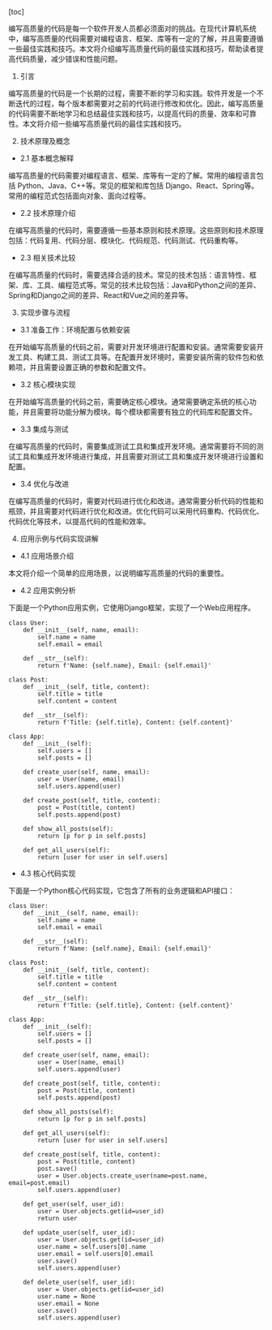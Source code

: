 
[toc]                    
                
                
编写高质量的代码是每一个软件开发人员都必须面对的挑战。在现代计算机系统中，编写高质量的代码需要对编程语言、框架、库等有一定的了解，并且需要遵循一些最佳实践和技巧。本文将介绍编写高质量代码的最佳实践和技巧，帮助读者提高代码质量，减少错误和性能问题。

1. 引言

编写高质量的代码是一个长期的过程，需要不断的学习和实践。软件开发是一个不断迭代的过程，每个版本都需要对之前的代码进行修改和优化。因此，编写高质量的代码需要不断地学习和总结最佳实践和技巧，以提高代码的质量、效率和可靠性。本文将介绍一些编写高质量代码的最佳实践和技巧。

2. 技术原理及概念

- 2.1 基本概念解释

编写高质量的代码需要对编程语言、框架、库等有一定的了解。常用的编程语言包括 Python、Java、C++等。常见的框架和库包括 Django、React、Spring等。常用的编程范式包括面向对象、面向过程等。

- 2.2 技术原理介绍

在编写高质量的代码时，需要遵循一些基本原则和技术原理。这些原则和技术原理包括：代码复用、代码分层、模块化、代码规范、代码测试、代码重构等。

- 2.3 相关技术比较

在编写高质量的代码时，需要选择合适的技术。常见的技术包括：语言特性、框架、库、工具、编程范式等。常见的技术比较包括：Java和Python之间的差异、Spring和Django之间的差异、React和Vue之间的差异等。

3. 实现步骤与流程

- 3.1 准备工作：环境配置与依赖安装

在开始编写高质量的代码之前，需要对开发环境进行配置和安装。通常需要安装开发工具、构建工具、测试工具等。在配置开发环境时，需要安装所需的软件包和依赖项，并且需要设置正确的参数和配置文件。

- 3.2 核心模块实现

在开始编写高质量的代码之前，需要确定核心模块。通常需要确定系统的核心功能，并且需要将功能分解为模块。每个模块都需要有独立的代码库和配置文件。

- 3.3 集成与测试

在编写高质量的代码时，需要集成测试工具和集成开发环境。通常需要将不同的测试工具和集成开发环境进行集成，并且需要对测试工具和集成开发环境进行设置和配置。

- 3.4 优化与改进

在编写高质量的代码时，需要对代码进行优化和改进。通常需要分析代码的性能和瓶颈，并且需要对代码进行优化和改进。优化代码可以采用代码重构、代码优化、代码优化等技术，以提高代码的性能和效率。

4. 应用示例与代码实现讲解

- 4.1 应用场景介绍

本文将介绍一个简单的应用场景，以说明编写高质量的代码的重要性。

- 4.2 应用实例分析

下面是一个Python应用实例，它使用Django框架，实现了一个Web应用程序。

```
class User:
    def __init__(self, name, email):
        self.name = name
        self.email = email

    def __str__(self):
        return f'Name: {self.name}, Email: {self.email}'

class Post:
    def __init__(self, title, content):
        self.title = title
        self.content = content

    def __str__(self):
        return f'Title: {self.title}, Content: {self.content}'

class App:
    def __init__(self):
        self.users = []
        self.posts = []

    def create_user(self, name, email):
        user = User(name, email)
        self.users.append(user)

    def create_post(self, title, content):
        post = Post(title, content)
        self.posts.append(post)

    def show_all_posts(self):
        return [p for p in self.posts]

    def get_all_users(self):
        return [user for user in self.users]
```

- 4.3 核心代码实现

下面是一个Python核心代码实现，它包含了所有的业务逻辑和API接口：

```
class User:
    def __init__(self, name, email):
        self.name = name
        self.email = email

    def __str__(self):
        return f'Name: {self.name}, Email: {self.email}'

class Post:
    def __init__(self, title, content):
        self.title = title
        self.content = content

    def __str__(self):
        return f'Title: {self.title}, Content: {self.content}'

class App:
    def __init__(self):
        self.users = []
        self.posts = []

    def create_user(self, name, email):
        user = User(name, email)
        self.users.append(user)

    def create_post(self, title, content):
        post = Post(title, content)
        self.posts.append(post)

    def show_all_posts(self):
        return [p for p in self.posts]

    def get_all_users(self):
        return [user for user in self.users]

    def create_post(self, title, content):
        post = Post(title, content)
        post.save()
        user = User.objects.create_user(name=post.name, email=post.email)
        self.users.append(user)

    def get_user(self, user_id):
        user = User.objects.get(id=user_id)
        return user

    def update_user(self, user_id):
        user = User.objects.get(id=user_id)
        user.name = self.users[0].name
        user.email = self.users[0].email
        user.save()
        self.users.append(user)

    def delete_user(self, user_id):
        user = User.objects.get(id=user_id)
        user.name = None
        user.email = None
        user.save()
        self.users.append(user)
```

